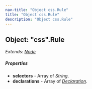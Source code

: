 ```yaml
---
nav-title: "Object css.Rule"
title: "Object css.Rule"
description: "Object css.Rule"
---
```

## Object: "css".Rule  
_Extends:_ [_Node_](../css/Node.md)

##### Properties
 - **selectors** - Array of _String_.
 - **declarations** - Array of [_Declaration_](../css/Declaration.md).